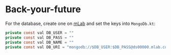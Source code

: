 # Back-your-future

For the database, create one on [mLab](https://mlab.com/) and set the keys into `MongoDb.kt`:  

```java
private const val DB_USER = ""
private const val DB_PASS = ""
private const val DB_NAME = ""
private const val DB_URI = "mongodb://$DB_USER:$DB_PASS@ds00000.mlab.com:00000/$DB_NAME"
```
